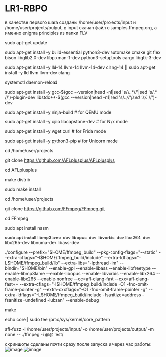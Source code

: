# LR1-RBPO

в качестве первого шага созданы /home/user/projects/input и /home/user/projects/output, в input скачан файл с samples.ffmpeg.org, а именно enigma principles из папки FLV

sudo apt-get update

sudo apt-get install -y build-essential python3-dev automake cmake git flex bison libglib2.0-dev libpixman-1-dev python3-setuptools cargo libgtk-3-dev

sudo apt-get install -y lld-14 llvm-14 llvm-14-dev clang-14 || sudo apt-get install -y lld llvm llvm-dev clang

systemctl daemon-reload

sudo apt-get install -y gcc-$(gcc --version|head -n1|sed 's/\..*//'|sed 's/.* //')-plugin-dev libstdc++-$(gcc --version|head -n1|sed 's/\..*//'|sed 's/.* //')-dev

sudo apt-get install -y ninja-build # for QEMU mode

sudo apt-get install -y cpio libcapstone-dev # for Nyx mode

sudo apt-get install -y wget curl # for Frida mode

sudo apt-get install -y python3-pip # for Unicorn mode

cd /home/user/projects

git clone https://github.com/AFLplusplus/AFLplusplus

cd AFLplusplus

make distrib

sudo make install

cd /home/user/projects

git clone https://github.com/FFmpeg/FFmpeg.git

cd FFmpeg

sudo apt install nasm

sudo apt install libmp3lame-dev libopus-dev libvorbis-dev libx264-dev libx265-dev libnuma-dev libass-dev

./configure --prefix="$HOME/ffmpeg_build" --pkg-config-flags="--static" --extra-cflags="-I$HOME/ffmpeg_build/include" --extra-ldflags="-L$HOME/ffmpeg_build/lib" --extra-libs="-lpthread -lm" --bindir="$HOME/bin" --enable-gpl --enable-libass --enable-libfreetype --enable-libmp3lame --enable-libopus --enable-libvorbis --enable-libx264 --enable-libx265 --enable-nonfree --cc=afl-clang-fast --cxx=afl-clang-fast++ --extra-cflags="-I$HOME/ffmpeg_build/include -O1 -fno-omit-frame-pointer -g" --extra-cxxflags="-O1 -fno-omit-frame-pointer -g" --extra-ldflags="-L$HOME/ffmpeg_build/include -fsanitize=address -fsanitize=undefined -lubsan" --enable-debug

make

echo core | sudo tee /proc/sys/kernel/core_pattern

afl-fuzz -i /home/user/projects/input/ -o /home/user/projects/output/ -m none -- ./ffmpeg -i @@ test/

скриншоты сделаны почти сразу после запуска и через час работы:
![image](https://github.com/user-attachments/assets/b23f242d-c9ab-406b-a296-091af87a1114)
![image](https://github.com/user-attachments/assets/9cb89fa6-39da-4d18-943b-68da98958f18)

